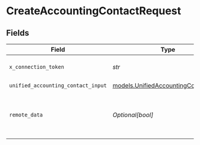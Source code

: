 # CreateAccountingContactRequest


## Fields

| Field                                                                              | Type                                                                               | Required                                                                           | Description                                                                        | Example                                                                            |
| ---------------------------------------------------------------------------------- | ---------------------------------------------------------------------------------- | ---------------------------------------------------------------------------------- | ---------------------------------------------------------------------------------- | ---------------------------------------------------------------------------------- |
| `x_connection_token`                                                               | *str*                                                                              | :heavy_check_mark:                                                                 | The connection token                                                               |                                                                                    |
| `unified_accounting_contact_input`                                                 | [models.UnifiedAccountingContactInput](../models/unifiedaccountingcontactinput.md) | :heavy_check_mark:                                                                 | N/A                                                                                |                                                                                    |
| `remote_data`                                                                      | *Optional[bool]*                                                                   | :heavy_minus_sign:                                                                 | Set to true to include data from the original Accounting software.                 | false                                                                              |